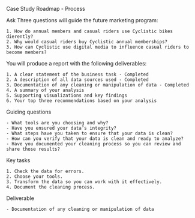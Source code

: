 Case Study Roadmap - Process

Ask Three questions will guide the future marketing program:

    1. How do annual members and casual riders use Cyclistic bikes dierently?
    2. Why would casual riders buy Cyclistic annual memberships? 
    3. How can Cyclistic use digital media to influence casual riders to become members? 
    
You will produce a report with the following deliverables: 

    1. A clear statement of the business task - Completed
    2. A description of all data sources used - Completed
    3. Documentation of any cleaning or manipulation of data - Completed
    4. A summary of your analysis 
    5. Supporting visualizations and key findings
    6. Your top three recommendations based on your analysis


Guiding questions

    - What tools are you choosing and why?
    - Have you ensured your data’s integrity?
    - What steps have you taken to ensure that your data is clean?
    - How can you verify that your data is clean and ready to analyze?
    - Have you documented your cleaning process so you can review and share those results?

Key tasks

    1. Check the data for errors.
    2. Choose your tools.
    3. Transform the data so you can work with it effectively.
    4. Document the cleaning process.

Deliverable

    - Documentation of any cleaning or manipulation of data

